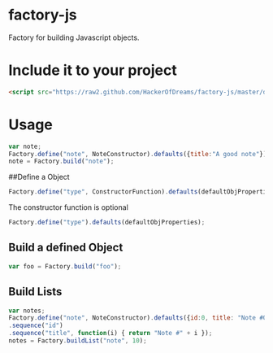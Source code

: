factory-js
==========

Factory for building Javascript objects.

Include it to your project
=========
```html
<script src="https://raw2.github.com/HackerOfDreams/factory-js/master/dist/factory.min.js"></script>
```

Usage
=========

```javascript
var note;
Factory.define("note", NoteConstructor).defaults({title:"A good note"});
note = Factory.build("note");
```

##Define a Object

```javascript
Factory.define("type", ConstructorFunction).defaults(defaultObjProperties);
```

The constructor function is optional

```javascript
Factory.define("type").defaults(defaultObjProperties);
```
## Build a defined Object

```javascript
var foo = Factory.build("foo");
```

## Build Lists
```javascript
var notes;
Factory.define("note", NoteConstructor).defaults({id:0, title: "Note #0"})
.sequence("id")
.sequence("title", function(i) { return "Note #" + i });
notes = Factory.buildList("note", 10);
```
